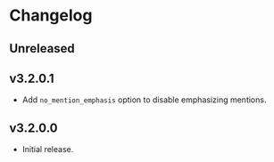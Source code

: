 # Changelog

## Unreleased

## v3.2.0.1

* Add `no_mention_emphasis` option to disable emphasizing mentions.

## v3.2.0.0

* Initial release.
